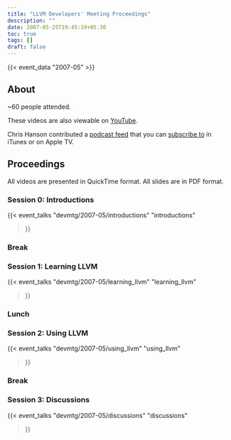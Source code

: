 ```yaml
---
title: "LLVM Developers' Meeting Proceedings"
description: ""
date: 2007-05-25T19:45:19+05:30
toc: true
tags: []
draft: false
---
```


{{< event_data "2007-05" >}}

## About

~60 people attended.

These videos are also viewable on [YouTube](http://www.youtube.com/view_play_list?p=AA11ACE45D6B0E4C).

Chris Hanson contributed a [podcast feed](https://llvm.org/devmtg/2007-05/podcast.xml) that you can [subscribe to](itpc://llvm.org/devmtg/2007-05/podcast.xml) in iTunes or on Apple TV.

## Proceedings

All videos are presented in QuickTime format. All slides are in PDF format.

### Session 0: Introductions

{{< event_talks
    "devmtg/2007-05/introductions" 
    "introductions" 
>}}

### Break

### Session 1: Learning LLVM

{{< event_talks
    "devmtg/2007-05/learning_llvm" 
    "learning_llvm" 
>}}

### Lunch

### Session 2: Using LLVM

{{< event_talks
    "devmtg/2007-05/using_llvm" 
    "using_llvm" 
>}}

### Break

### Session 3: Discussions

{{< event_talks
    "devmtg/2007-05/discussions" 
    "discussions" 
>}}